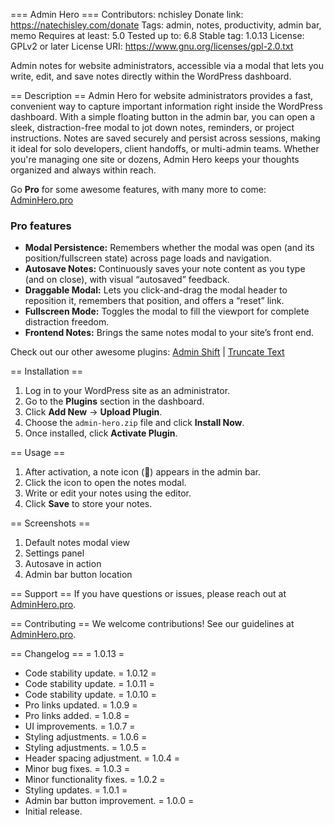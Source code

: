 === Admin Hero ===
Contributors: nchisley
Donate link: https://natechisley.com/donate
Tags: admin, notes, productivity, admin bar, memo
Requires at least: 5.0
Tested up to: 6.8
Stable tag: 1.0.13
License: GPLv2 or later
License URI: https://www.gnu.org/licenses/gpl-2.0.txt

Admin notes for website administrators, accessible via a modal that lets you write, edit, and save notes directly within the WordPress dashboard.

== Description ==
Admin Hero for website administrators provides a fast, convenient way to capture important information right inside the WordPress dashboard. With a simple floating button in the admin bar, you can open a sleek, distraction-free modal to jot down notes, reminders, or project instructions. Notes are saved securely and persist across sessions, making it ideal for solo developers, client handoffs, or multi-admin teams. Whether you're managing one site or dozens, Admin Hero keeps your thoughts organized and always within reach.

Go **Pro** for some awesome features, with many more to come: [AdminHero.pro](https://adminhero.pro)

### Pro features
- **Modal Persistence:** Remembers whether the modal was open (and its position/fullscreen state) across page loads and navigation.
- **Autosave Notes:** Continuously saves your note content as you type (and on close), with visual “autosaved” feedback.
- **Draggable Modal:** Lets you click-and-drag the modal header to reposition it, remembers that position, and offers a “reset” link.
- **Fullscreen Mode:** Toggles the modal to fill the viewport for complete distraction freedom.
- **Frontend Notes:** Brings the same notes modal to your site’s front end.

Check out our other awesome plugins: [Admin Shift](https://wordpress.org/plugins/admin-shift) | [Truncate Text](https://wordpress.org/plugins/truncate-text)

== Installation ==
1. Log in to your WordPress site as an administrator.  
2. Go to the **Plugins** section in the dashboard.  
3. Click **Add New** → **Upload Plugin**.  
4. Choose the `admin-hero.zip` file and click **Install Now**.  
5. Once installed, click **Activate Plugin**.

== Usage ==
1. After activation, a note icon (📝) appears in the admin bar.  
2. Click the icon to open the notes modal.  
3. Write or edit your notes using the editor.  
4. Click **Save** to store your notes.

== Screenshots ==
1. Default notes modal view
2. Settings panel
3. Autosave in action
4. Admin bar button location

== Support ==
If you have questions or issues, please reach out at [AdminHero.pro](https://adminhero.pro).

== Contributing ==
We welcome contributions! See our guidelines at [AdminHero.pro](https://adminhero.pro).

== Changelog ==
= 1.0.13 =
- Code stability update.
= 1.0.12 =
- Code stability update.
= 1.0.11 =
- Code stability update.
= 1.0.10 =
- Pro links updated.
= 1.0.9 =
- Pro links added.
= 1.0.8 =
- UI improvements.
= 1.0.7 =
- Styling adjustments.
= 1.0.6 =
- Styling adjustments.
= 1.0.5 =
- Header spacing adjustment.
= 1.0.4 =
- Minor bug fixes.
= 1.0.3 =
- Minor functionality fixes.
= 1.0.2 =
- Styling updates.
= 1.0.1 =
- Admin bar button improvement.
= 1.0.0 =
- Initial release.

